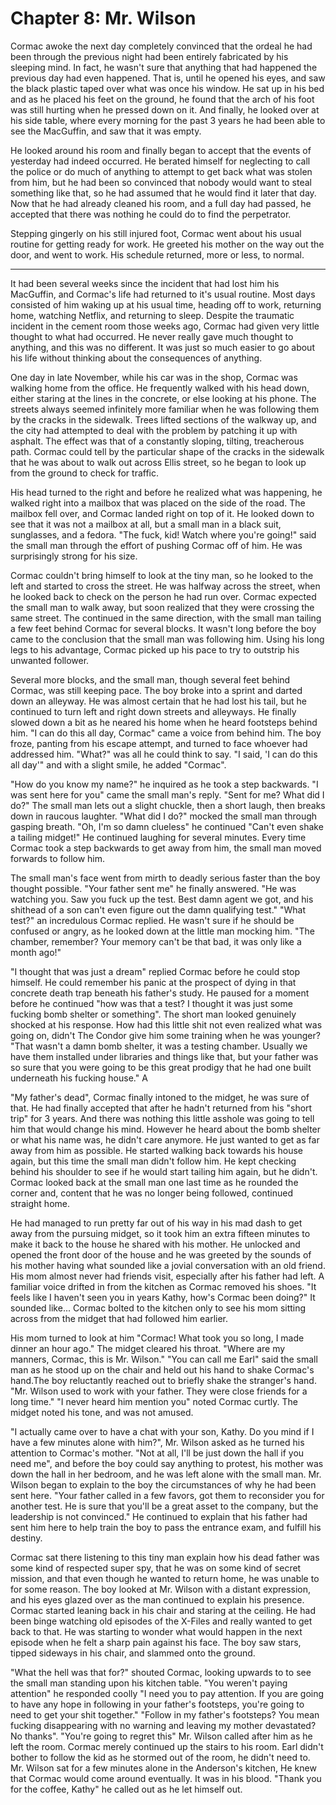 # Chapter 8: Mr. Wilson

Cormac awoke the next day completely convinced that the ordeal he had been through the previous night had been entirely fabricated by his sleeping mind. In fact, he wasn't sure that anything that had happened the previous day had even happened. That is, until he opened his eyes, and saw the black plastic taped over what was once his window. He sat up in his bed and as he placed his feet on the ground, he found that the arch of his foot was still hurting when he pressed down on it. And finally, he looked over at his side table, where every morning for the past 3 years he had been able to see the MacGuffin, and saw that it was empty.

He looked around his room and finally began to accept that the events of yesterday had indeed occurred. He berated himself for neglecting to call the police or do much of anything to attempt to get back what was stolen from him, but he had been so convinced that nobody would want to steal something like that, so he had assumed that he would find it later that day. Now that he had already cleaned his room, and a full day had passed, he accepted that there was nothing he could do to find the perpetrator.

Stepping gingerly on his still injured foot, Cormac went about his usual routine for getting ready for work. He greeted his mother on the way out the door, and went to work. His schedule returned, more or less, to normal.

* * *

It had been several weeks since the incident that had lost him his MacGuffin, and Cormac's life had returned to it's usual routine. Most days consisted of him waking up at his usual time, heading off to work, returning home, watching Netflix, and returning to sleep. Despite the traumatic incident in the cement room those weeks ago, Cormac had given very little thought to what had occurred. He never really gave much thought to anything, and this was no different. It was just so much easier to go about his life without thinking about the consequences of anything.

One day in late November, while his car was in the shop, Cormac was walking home from the office. He frequently walked with his head down, either staring at the lines in the concrete, or else looking at his phone. The streets always seemed infinitely more familiar when he was following them by the cracks in the sidewalk. Trees lifted sections of the walkway up, and the city had attempted to deal with the problem by patching it up with asphalt. The effect was that of a constantly sloping, tilting, treacherous path. Cormac could tell by the particular shape of the cracks in the sidewalk that he was about to walk out across Ellis street, so he began to look up from the ground to check for traffic.

His head turned to the right and before he realized what was happening, he walked right into a mailbox that was placed on the side of the road. The mailbox fell over, and Cormac landed right on top of it. He looked down to see that it was not a mailbox at all, but a small man in a black suit, sunglasses, and a fedora. "The fuck, kid! Watch where you're going!" said the small man through the effort of pushing Cormac off of him. He was surprisingly strong for his size.

Cormac couldn't bring himself to look at the tiny man, so he looked to the left and started to cross the street. He was halfway across the street, when he looked back to check on the person he had run over. Cormac expected the small man to walk away, but soon realized that they were crossing the same street. The continued in the same direction, with the small man tailing a few feet behind Cormac for several blocks. It wasn't long before the boy came to the conclusion that the small man was following him. Using his long legs to his advantage, Cormac picked up his pace to try to outstrip his unwanted follower.

Several more blocks, and the small man, though several feet behind Cormac, was still keeping pace. The boy broke into a sprint and darted down an alleyway. He was almost certain that he had lost his tail, but he continued to turn left and right down streets and alleyways. He finally slowed down a bit as he neared his home when he heard footsteps behind him. "I can do this all day, Cormac" came a voice from behind him. The boy froze, panting from his escape attempt, and turned to face whoever had addressed him. "What?" was all he could think to say. "I said, 'I can do this all day'" and with a slight smile, he added "Cormac".

"How do you know my name?" he inquired as he took a step backwards. "I was sent here for you" came the small man's reply. "Sent for me? What did I do?" The small man lets out a slight chuckle, then a short laugh, then breaks down in raucous laughter. "What did I do?" mocked the small man through gasping breath. "Oh, I'm so damn clueless" he continued "Can't even shake a tailing midget!" He continued laughing for several minutes. Every time Cormac took a step backwards to get away from him, the small man moved forwards to follow him.

The small man's face went from mirth to deadly serious faster than the boy thought possible. "Your father sent me" he finally answered. "He was watching you. Saw you fuck up the test. Best damn agent we got, and his shithead of a son can't even figure out the damn qualifying test." "What test?" an incredulous Cormac replied. He wasn't sure if he should be confused or angry, as he looked down at the little man mocking him. "The chamber, remember? Your memory can't be that bad, it was only like a month ago!"

"I thought that was just a dream" replied Cormac before he could stop himself. He could remember his panic at the prospect of dying in that concrete death trap beneath his father's study. He paused for a moment before he continued "how was that a test? I thought it was just some fucking bomb shelter or something". The short man looked genuinely shocked at his response. How had this little shit not even realized what was going on, didn't The Condor give him some training when he was younger? "That wasn't a damn bomb shelter, it was a testing chamber. Usually we have them installed under libraries and things like that, but your father was so sure that you were going to be this great prodigy that he had one built underneath his fucking house."
A

"My father's dead", Cormac finally intoned to the midget, he was sure of that. He had finally accepted that after he hadn't returned from his "short trip" for 3 years. And there was nothing this little asshole was going to tell him that would change his mind. However he heard about the bomb shelter or what his name was, he didn't care anymore. He just wanted to get as far away from him as possible. He started walking back towards his house again, but this time the small man didn't follow him. He kept checking behind his shoulder to see if he would start tailing him again, but he didn't. Cormac looked back at the small man one last time as he rounded the corner and, content that he was no longer being followed, continued straight home.

He had managed to run pretty far out of his way in his mad dash to get away from the pursuing midget, so it took him an extra fifteen minutes to make it back to the house he shared with his mother. He unlocked and opened the front door of the house and he was greeted by the sounds of his mother having what sounded like a jovial conversation with an old friend. His mom almost never had friends visit, especially after his father had left. A familiar voice drifted in from the kitchen as Cormac removed his shoes. "It feels like I haven't seen you in years Kathy, how's Cormac been doing?" It sounded like... Cormac bolted to the kitchen only to see his mom sitting across from the midget that had followed him earlier.

His mom turned to look at him "Cormac! What took you so long, I made dinner an hour ago." The midget cleared his throat. "Where are my manners, Cormac, this is Mr. Wilson." "You can call me Earl" said the small man as he stood up on the chair and held out his hand to shake Cormac's hand.The boy reluctantly reached out to briefly shake the stranger's hand. "Mr. Wilson used to work with your father. They were close friends for a long time." "I never heard him mention you" noted Cormac curtly. The midget noted his tone, and was not amused.

"I actually came over to have a chat with your son, Kathy. Do you mind if I have a few minutes alone with him?", Mr. Wilson asked as he turned his attention to Cormac's mother. "Not at all, I'll be just down the hall if you need me", and before the boy could say anything to protest, his mother was down the hall in her bedroom, and he was left alone with the small man. Mr. Wilson began to explain to the boy the circumstances of why he had been sent here. "Your father called in a few favors, got them to reconsider you for another test. He is sure that you'll be a great asset to the company, but the leadership is not convinced." He continued to explain that his father had sent him here to help train the boy to pass the entrance exam, and fulfill his destiny.

Cormac sat there listening to this tiny man explain how his dead father was some kind of respected super spy, that he was on some kind of secret mission, and that even though he wanted to return home, he was unable to for some reason. The boy looked at Mr. Wilson with a distant expression, and his eyes glazed over as the man continued to explain his presence. Cormac started leaning back in his chair and staring at the ceiling. He had been binge watching old episodes of the X-Files and really wanted to get back to that. He was starting to wonder what would happen in the next episode when he felt a sharp pain against his face. The boy saw stars, tipped sideways in his chair, and slammed onto the ground.

"What the hell was that for?" shouted Cormac, looking upwards to to see the small man standing upon his kitchen table. "You weren't paying attention" he responded coolly "I need you to pay attention. If you are going to have any hope in following in your father's footsteps, you're going to need to get your shit together." "Follow in my father's footsteps? You mean fucking disappearing with no warning and leaving my mother devastated? No thanks". "You're going to regret this" Mr. Wilson called after him as he left the room. Cormac merely continued up the stairs to his room. Earl didn't bother to follow the kid as he stormed out of the room, he didn't need to. Mr. Wilson sat for a few minutes alone in the Anderson's kitchen, He knew that Cormac would come around eventually. It was in his blood. "Thank you for the coffee, Kathy" he called out as he let himself out.
